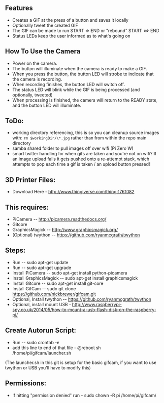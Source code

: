 ## Features
- Creates a GIF at the press of a button and saves it locally
- Optionally tweet the created GIF
- The GIF can be made to run START => END or "rebound" START <=> END
- Status LEDs keep the user informed as to what's going on

## How To Use the Camera
- Power on the camera.
- The button will illuminate when the camera is ready to make a GIF.
- When you press the button, the button LED will strobe to indicate that the camera is recording.
- When recording finishes, the button LED will switch off.
- The status LED will blink while the GIF is being processed (and optionally, tweeted)
- When processing is finished, the camera will return to the READY state, and the button LED will illuminate.

## ToDo:
- working directory referencing, this is so you can cleanup source images with: `rm $workingDir/\*.jpg` rather than from within the repo main directory
- samba shared folder to pull images off over wifi (Pi Zero W)
- smart twitter handling for when gifs are taken and you're not on wifi? If an image upload fails it gets pushed onto a re-attempt stack, which attempts to pop each time a gif is taken / an upload button pressed!

## 3D Printer Files:
- Download Here - http://www.thingiverse.com/thing:1761082

## This requires:
  - PiCamera -- http://picamera.readthedocs.org/ 
  - Gitcore
  - GraphicsMagick -- http://www.graphicsmagick.org/
  - (Optional) twython -- https://github.com/ryanmcgrath/twython

## Steps:
  - Run -- sudo apt-get update
  - Run -- sudo apt-get upgrade
  - Install PiCamera -- sudo apt-get install python-picamera
  - Install GraphicsMagick -- sudo apt-get install graphicsmagick
  - Install Gitcore -- sudo apt-get install git-core
  - Install GifCam -- sudo git clone https://github.com/nickbrewer/gifcam.git
  - Optional, Install twython -- https://github.com/ryanmcgrath/twython
  - Optional, install mount USB - http://www.raspberrypi-spy.co.uk/2014/05/how-to-mount-a-usb-flash-disk-on-the-raspberry-pi/

## Create Autorun Script:
  - Run -- sudo crontab -e
  - add this line to end of that file - @reboot sh /home/pi/gifcam/launcher.sh
  
  (The launcher.sh in this git is setup for the basic gifcam, if you want to use twython or USB you'll have to modify this)
  
## Permissions:
  - If hitting "permission denied" run - sudo chown -R pi /home/pi/gifcam/


  
